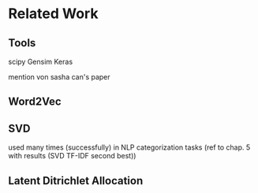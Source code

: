 # Related Work

## Tools

scipy
Gensim
Keras

mention von sasha can's paper

## Word2Vec

## SVD
used many times (successfully) in NLP categorization tasks (ref to chap. 5 with results (SVD TF-IDF second best))

## Latent Ditrichlet Allocation
